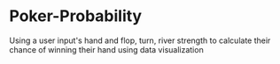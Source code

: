 # Poker-Probability
Using a user input's hand and flop, turn, river strength to calculate their chance of winning their hand using data visualization
